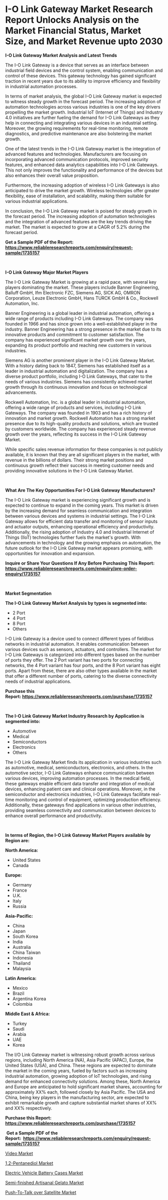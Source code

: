 <p><h1>I-O Link Gateway Market Research Report Unlocks Analysis on the Market Financial Status, Market Size, and Market Revenue upto 2030</h1></p><p><strong>I-O Link Gateway Market Analysis and Latest Trends</strong></p>
<p><p>The I-O Link Gateway is a device that serves as an interface between industrial field devices and the control system, enabling communication and control of these devices. This gateway technology has gained significant traction in recent years due to its ability to improve efficiency and flexibility in industrial automation processes.</p><p>In terms of market analysis, the global I-O Link Gateway market is expected to witness steady growth in the forecast period. The increasing adoption of automation technologies across various industries is one of the key drivers propelling the market growth. Industrial IoT (Internet of Things) and Industry 4.0 initiatives are further fueling the demand for I-O Link Gateways as they help in connecting and integrating various devices in an industrial setting. Moreover, the growing requirements for real-time monitoring, remote diagnostics, and predictive maintenance are also bolstering the market growth.</p><p>One of the latest trends in the I-O Link Gateway market is the integration of advanced features and technologies. Manufacturers are focusing on incorporating advanced communication protocols, improved security features, and enhanced data analytics capabilities into I-O Link Gateways. This not only improves the functionality and performance of the devices but also enhances their overall value proposition.</p><p>Furthermore, the increasing adoption of wireless I-O Link Gateways is also anticipated to drive the market growth. Wireless technologies offer greater flexibility, ease of installation, and scalability, making them suitable for various industrial applications.</p><p>In conclusion, the I-O Link Gateway market is poised for steady growth in the forecast period. The increasing adoption of automation technologies and the integration of advanced features are the key trends driving the market. The market is expected to grow at a CAGR of 5.2% during the forecast period.</p></p>
<p><strong>Get a Sample PDF of the Report:&nbsp; <a href="https://www.reliableresearchreports.com/enquiry/request-sample/1735157">https://www.reliableresearchreports.com/enquiry/request-sample/1735157</a></strong></p>
<p>&nbsp;</p>
<p><strong>I-O Link Gateway Major Market Players</strong></p>
<p><p>The I-O Link Gateway Market is growing at a rapid pace, with several key players dominating the market. These players include Banner Engineering, Balluff GmbH, Ifm Electronic FZC, Siemens AG, SICK AG, OMRON Corporation, Leuze Electronic GmbH, Hans TURCK GmbH & Co., Rockwell Automation, Inc. </p><p>Banner Engineering is a global leader in industrial automation, offering a wide range of products including I-O Link Gateways. The company was founded in 1966 and has since grown into a well-established player in the industry. Banner Engineering has a strong presence in the market due to its innovative products and commitment to customer satisfaction. The company has experienced significant market growth over the years, expanding its product portfolio and reaching new customers in various industries.</p><p>Siemens AG is another prominent player in the I-O Link Gateway Market. With a history dating back to 1847, Siemens has established itself as a leader in industrial automation and digitalization. The company has a diverse product portfolio, including I-O Link Gateways, that cater to the needs of various industries. Siemens has consistently achieved market growth through its continuous innovation and focus on technological advancements.</p><p>Rockwell Automation, Inc. is a global leader in industrial automation, offering a wide range of products and services, including I-O Link Gateways. The company was founded in 1903 and has a rich history of innovation and market growth. Rockwell Automation has a strong market presence due to its high-quality products and solutions, which are trusted by customers worldwide. The company has experienced steady revenue growth over the years, reflecting its success in the I-O Link Gateway Market.</p><p>While specific sales revenue information for these companies is not publicly available, it is known that they are all significant players in the market, with revenue in the billions of dollars. Their strong market positions and continuous growth reflect their success in meeting customer needs and providing innovative solutions in the I-O Link Gateway Market.</p></p>
<p>&nbsp;</p>
<p><strong>What Are The Key Opportunities For I-O Link Gateway Manufacturers?</strong></p>
<p><p>The I-O Link Gateway market is experiencing significant growth and is expected to continue to expand in the coming years. This market is driven by the increasing demand for seamless communication and integration between various devices and systems in industrial settings. The I-O Link Gateway allows for efficient data transfer and monitoring of sensor inputs and actuator outputs, enhancing operational efficiency and productivity. Additionally, the rising adoption of Industry 4.0 and Industrial Internet of Things (IIoT) technologies further fuels the market's growth. With advancements in technology and the growing emphasis on automation, the future outlook for the I-O Link Gateway market appears promising, with opportunities for innovation and expansion.</p></p>
<p><strong>Inquire or Share Your Questions If Any Before Purchasing This Report: <a href="https://www.reliableresearchreports.com/enquiry/pre-order-enquiry/1735157">https://www.reliableresearchreports.com/enquiry/pre-order-enquiry/1735157</a></strong></p>
<p>&nbsp;</p>
<p><strong>Market Segmentation</strong></p>
<p><strong>The I-O Link Gateway Market Analysis by types is segmented into:</strong></p>
<p><ul><li>2 Port</li><li>4 Port</li><li>8 Port</li><li>Others</li></ul></p>
<p><p>I-O Link Gateway is a device used to connect different types of fieldbus networks in industrial automation. It enables communication between various devices such as sensors, actuators, and controllers. The market for I-O Link Gateways is categorized into different types based on the number of ports they offer. The 2 Port variant has two ports for connecting networks, the 4 Port variant has four ports, and the 8 Port variant has eight ports. Apart from these, there are also other types available in the market that offer a different number of ports, catering to the diverse connectivity needs of industrial applications.</p></p>
<p><strong>Purchase this Report:&nbsp;<a href="https://www.reliableresearchreports.com/purchase/1735157">https://www.reliableresearchreports.com/purchase/1735157</a></strong></p>
<p>&nbsp;</p>
<p><strong>The I-O Link Gateway Market Industry Research by Application is segmented into:</strong></p>
<p><ul><li>Automotive</li><li>Medical</li><li>Semiconductors</li><li>Electronics</li><li>Others</li></ul></p>
<p><p>The I-O Link Gateway Market finds its application in various industries such as automotive, medical, semiconductors, electronics, and others. In the automotive sector, I-O Link Gateways enhance communication between various devices, improving automation processes. In the medical field, these gateways enable efficient data transfer and integration of medical devices, enhancing patient care and clinical operations. Moreover, in the semiconductor and electronics industries, I-O Link Gateways facilitate real-time monitoring and control of equipment, optimizing production efficiency. Additionally, these gateways find applications in various other industries, providing seamless connectivity and communication between devices to enhance overall performance and productivity.</p></p>
<p>&nbsp;</p>
<p><strong>In terms of Region, the I-O Link Gateway Market Players available by Region are:</strong></p>
<p>
    <p> <strong> North America: </strong>
        <ul>
            <li>United States</li>
            <li>Canada</li>
        </ul>
        </p> 
    <p> <strong> Europe: </strong>
        <ul>
            <li>Germany</li>
            <li>France</li>
            <li>U.K.</li>
            <li>Italy</li>
            <li>Russia</li>
        </ul>
        </p> 
    <p> <strong> Asia-Pacific: </strong>
        <ul>
            <li>China</li>
            <li>Japan</li>
            <li>South Korea</li>
            <li>India</li>
            <li>Australia</li>
            <li>China Taiwan</li>
            <li>Indonesia</li>
            <li>Thailand</li>
            <li>Malaysia</li>
        </ul>
        </p> 
    <p> <strong> Latin America: </strong>
        <ul>
            <li>Mexico</li>
            <li>Brazil</li>
            <li>Argentina Korea</li>
            <li>Colombia</li>
        </ul>
        </p> 
    <p> <strong> Middle East & Africa: </strong>
        <ul>
            <li>Turkey</li>
            <li>Saudi</li>
            <li>Arabia</li>
            <li>UAE</li>
            <li>Korea</li>
        </ul>
    </p>
    </p>
<p><p>The I/O Link Gateway market is witnessing robust growth across various regions, including North America (NA), Asia Pacific (APAC), Europe, the United States (USA), and China. These regions are expected to dominate the market in the coming years, fueled by factors such as increasing industrial automation, growing adoption of IoT technologies, and rising demand for enhanced connectivity solutions. Among these, North America and Europe are anticipated to hold significant market shares, accounting for approximately XX% each, followed closely by Asia Pacific. The USA and China, being key players in the manufacturing sector, are expected to exhibit remarkable growth and capture substantial market shares of XX% and XX% respectively.</p></p>
<p><strong>Purchase this Report: <a href="https://www.reliableresearchreports.com/purchase/1735157">https://www.reliableresearchreports.com/purchase/1735157</a></strong></p>
<p>&nbsp;<strong>Get a Sample PDF of the Report:&nbsp;&nbsp;<a href="https://www.reliableresearchreports.com/enquiry/request-sample/1735157">https://www.reliableresearchreports.com/enquiry/request-sample/1735157</a></strong></p>
<p><strong></strong></p>
<p><p><a href="https://www.linkedin.com/pulse/video-market-research-report-provides-thorough-industry-overview/">Video Market</a></p><p><a href="https://medium.com/@hazelbrakus/1-2-pentanediol-market-size-market-outlook-and-market-forecast-2023-to-2030-57ad2d1fe896">1,2-Pentanediol Market</a></p><p><a href="https://github.com/RoccoManning/Market-Research-Report-List-2/blob/main/electric-vehicle-battery-cases-market.md">Electric Vehicle Battery Cases Market</a></p><p><a href="https://www.linkedin.com/pulse/semi-finished-artisanal-gelato-market-insights-players/">Semi-finished Artisanal Gelato Market</a></p><p><a href="https://github.com/NorbertYates/Market-Research-Report-List-2/blob/main/push-to-talk-over-satellite-market.md">Push-To-Talk over Satellite Market</a></p></p>